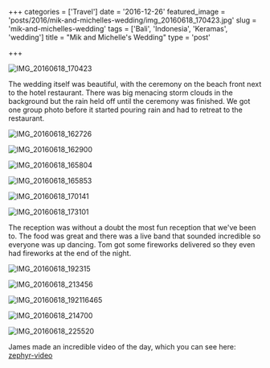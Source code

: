 +++
categories = ['Travel']
date = '2016-12-26'
featured_image = 'posts/2016/mik-and-michelles-wedding/img_20160618_170423.jpg'
slug = 'mik-and-michelles-wedding'
tags = ['Bali', 'Indonesia', 'Keramas', 'wedding']
title = "Mik and Michelle's Wedding"
type = 'post'

+++

![IMG_20160618_170423](img_20160618_170423.jpg)

The wedding itself was beautiful, with the ceremony on the beach front next to the hotel restaurant. There was big menacing storm clouds in the background but the rain held off until the ceremony was finished. We got one group photo before it started pouring rain and had to retreat to the restaurant.

![IMG_20160618_162726](img_20160618_162726.jpg "Groomsmen")

![IMG_20160618_162900](img_20160618_162900.jpg)

![IMG_20160618_165804](img_20160618_165804.jpg)

![IMG_20160618_165853](img_20160618_165853.jpg)

![IMG_20160618_170141](img_20160618_170141.jpg)

![IMG_20160618_173101](img_20160618_173101.jpg)

The reception was without a doubt the most fun reception that we've been to. The food was great and there was a live band that sounded incredible so everyone was up dancing. Tom got some fireworks delivered so they even had fireworks at the end of the night.

![IMG_20160618_192315](img_20160618_192315.jpg)

![IMG_20160618_213456](img_20160618_213456.jpg)

![IMG_20160618_192116465](img_20160618_192116465.jpg)

![IMG_20160618_214700](img_20160618_214700.jpg)

![IMG_20160618_225520](img_20160618_225520.jpg)

James made an incredible video of the day, which you can see here:
[zephyr-video](http://www.zephyr-video.com/#!Michelle-Mik-Bali-Wedding-Film/c1zu8/)